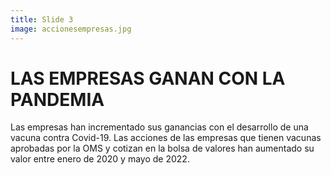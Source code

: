 ```yaml
---
title: Slide 3
image: accionesempresas.jpg
---
```


# LAS EMPRESAS GANAN CON LA PANDEMIA

Las empresas han incrementado sus ganancias con el desarrollo de una vacuna contra Covid-19. Las acciones de las empresas que tienen vacunas aprobadas por la OMS y cotizan en la bolsa de valores han aumentado su valor entre enero de 2020 y mayo de 2022.
